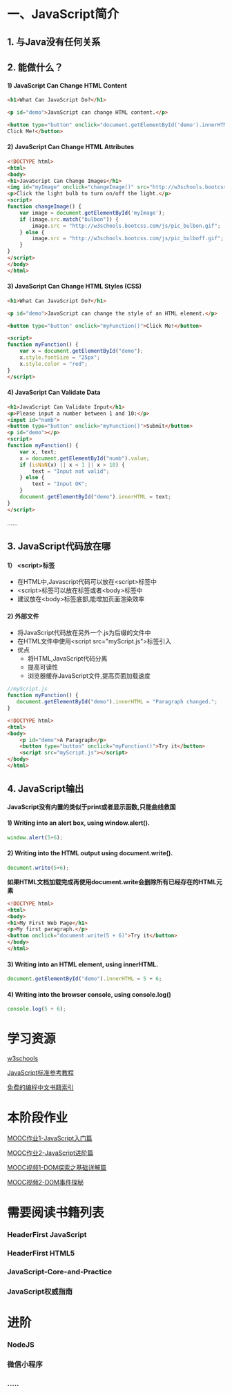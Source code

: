 # 一、JavaScript简介
## 1. 与Java没有任何关系
## 2. 能做什么？
#### 1) JavaScript Can Change HTML Content
```html
<h1>What Can JavaScript Do?</h1>

<p id="demo">JavaScript can change HTML content.</p>

<button type="button" onclick="document.getElementById('demo').innerHTML = 'Hello JavaScript!'">
Click Me!</button>
```
#### 2) JavaScript Can Change HTML Attributes
```html
<!DOCTYPE html>
<html>
<body>
<h1>JavaScript Can Change Images</h1>
<img id="myImage" onclick="changeImage()" src="http://w3schools.bootcss.com/js/pic_bulboff.gif" width="100" height="180">
<p>Click the light bulb to turn on/off the light.</p>
<script>
function changeImage() {
    var image = document.getElementById('myImage');
    if (image.src.match("bulbon")) {
        image.src = "http://w3schools.bootcss.com/js/pic_bulbon.gif";
    } else {
        image.src = "http://w3schools.bootcss.com/js/pic_bulboff.gif";
    }
}
</script>
</body>
</html>
```
#### 3) JavaScript Can Change HTML Styles (CSS)
```html
<h1>What Can JavaScript Do?</h1>

<p id="demo">JavaScript can change the style of an HTML element.</p>

<button type="button" onclick="myFunction()">Click Me!</button>

<script>
function myFunction() {
    var x = document.getElementById("demo");
    x.style.fontSize = "25px";           
    x.style.color = "red"; 
}
</script>
```
#### 4) JavaScript Can Validate Data
```html
<h1>JavaScript Can Validate Input</h1>
<p>Please input a number between 1 and 10:</p>
<input id="numb">
<button type="button" onclick="myFunction()">Submit</button>
<p id="demo"></p>
<script>
function myFunction() {
    var x, text;
    x = document.getElementById("numb").value;
    if (isNaN(x) || x < 1 || x > 10) {
        text = "Input not valid";
    } else {
        text = "Input OK";
    }
    document.getElementById("demo").innerHTML = text;
}
</script>
```
......


## 3. JavaScript代码放在哪
#### 1） \<script>标签
- 在HTML中,Javascript代码可以放在\<script></script>标签中
- \<script>标签可以放在<head>标签或者\<body>标签中
- 建议放在\<body>标签底部,能增加页面渲染效率
#### 2) 外部文件
- 将JavaScript代码放在另外一个.js为后缀的文件中
- 在HTML文件中使用\<script src="myScript.js">标签引入
- 优点
    - 将HTML,JavaScript代码分离
    - 提高可读性
    - 浏览器缓存JavaScript文件,提高页面加载速度
```JavaScript
//myScript.js
function myFunction() {
   document.getElementById("demo").innerHTML = "Paragraph changed.";
}
```
```html
<!DOCTYPE html>
<html>
<body> 
    <p id="demo">A Paragraph</p>
    <button type="button" onclick="myFunction()">Try it</button>
    <script src="myScript.js"></script>
</body>
</html>
```

## 4. JavaScript输出
**JavaScript没有内置的类似于print或者显示函数,只能曲线救国**
#### 1) Writing into an alert box, using window.alert().
```javascript
window.alert(5+6);
```
#### 2) Writing into the HTML output using document.write().
```javascript
document.write(5+6);
```
**如果HTML文档加载完成再使用document.write会删除所有已经存在的HTML元素**
```html
<!DOCTYPE html>
<html>
<body>
<h1>My First Web Page</h1>
<p>My first paragraph.</p>
<button onclick="document.write(5 + 6)">Try it</button>
</body>
</html>
```
#### 3) Writing into an HTML element, using innerHTML.
```javascript
document.getElementById("demo").innerHTML = 5 + 6;
```
#### 4) Writing into the browser console, using console.log()
```javascript
console.log(5 + 6);
```

# 学习资源
[w3schools](http://w3schools.bootcss.com/js/default.html)

[JavaScript标准参考教程](http://javascript.ruanyifeng.com/)

[免费的编程中文书籍索引](https://github.com/justjavac/free-programming-books-zh_CN#javascript)

# 本阶段作业
[MOOC作业1-JavaScript入门篇](http://www.imooc.com/learn/36)

[MOOC作业2-JavaScript进阶篇](http://www.imooc.com/learn/10)

[MOOC视频1-DOM探索之基础详解篇](http://www.imooc.com/learn/488)

[MOOC视频2-DOM事件探秘](http://www.imooc.com/learn/138)

# 需要阅读书籍列表
### HeaderFirst JavaScript
### HeaderFirst HTML5
### JavaScript-Core-and-Practice
### JavaScript权威指南

# 进阶
### NodeJS
### 微信小程序
### .....